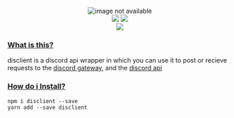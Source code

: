<p align="center">
<img  src="https://cdn.discordapp.com/attachments/832645510560743445/880330805010911232/disclient.png" alt="image not available" />
  <br>
<a href="https://github.com/disclient"><img src="https://img.shields.io/badge/github-disclient-blue?style=flat-square" /></a> <a href="https://github.com/tsdon0001"><img src="https://img.shields.io/badge/Maintainer-tsdon0001-brightgreen?style=flat-square&color=blueviolet" /></a>
<br>
  <img src="https://img.shields.io/badge/Madewith-Typescript-blue?style=flat-square" />
</p>
<h3><ins>What is this?</ins></h3>
disclient is a discord api wrapper in which you can use it to post or recieve requests to the <a href="https://discord.com/developers/docs/topics/gateway/topics/gateway">discord gateway</a>,  and the <a href="https://discord.com/developers/docs/reference">discord api</a>
<br>
<h3><ins>How do i Install?</ins></h3>

```sh-session
npm i disclient --save
yarn add --save disclient
```
